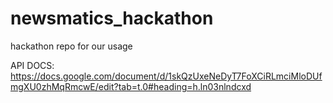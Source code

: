 # newsmatics_hackathon
hackathon repo for our usage

API DOCS:
https://docs.google.com/document/d/1skQzUxeNeDyT7FoXCiRLmciMloDUfmgXU0zhMqRmcwE/edit?tab=t.0#heading=h.ln03nlndcxd
